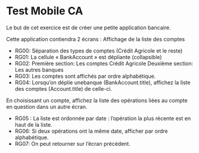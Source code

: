 # Test Mobile CA

Le but de cet exercice est de créer une petite application bancaire.

Cette application contiendra 2 écrans : Affichage de la liste des comptes
* RG00: Séparation des types de comptes (Crédit Agricole et le reste)
* RG01: La cellule « BankAccount » est dépliante (collapsible)
* RG02: Première section: Les comptes Crédit Agricole Deuxième section: Les autres banques
* RG03: Les comptes sont affichés par ordre alphabétique.
* RG04: Lorsqu’on déplie unebanque (BankAccount.title), affichez la liste des comptes (Account.title) de celle-ci.

En choisissant un compte, affichez la liste des opérations liées au compte en question dans un autre écran.
* RG05 : La liste est ordonnée par date : l’opération la plus récente est en haut de la liste. 
* RG06: Si deux opérations ont la même date, afficher par ordre alphabétique.
* RG07: On peut retourner sur l’écran précédent.
